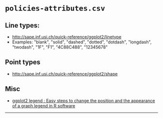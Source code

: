 # `policies-attributes.csv`

## Line types:

* <http://sape.inf.usi.ch/quick-reference/ggplot2/linetype>
* Examples: "blank", "solid", "dashed", "dotted", "dotdash", "longdash", 
  "twodash", "1F", "F1", "4C88C488", "12345678"

## Point types

* <http://sape.inf.usi.ch/quick-reference/ggplot2/shape>

## Misc

* [ggplot2 legend : Easy steps to change the position and the appearance of a graph legend in R software](http://www.sthda.com/english/wiki/ggplot2-legend-easy-steps-to-change-the-position-and-the-appearance-of-a-graph-legend-in-r-software)

---
